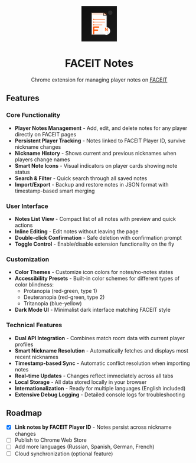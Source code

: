 <div align="center">
  <img src="icons/icon128.png" alt="FACEIT Notes" width="96" height="96">
  <h1>FACEIT Notes</h1>
  <p>Chrome extension for managing player notes on <a href="https://www.faceit.com">FACEIT</a></p>
</div>

## Features

### Core Functionality
- **Player Notes Management** - Add, edit, and delete notes for any player directly on FACEIT pages
- **Persistent Player Tracking** - Notes linked to FACEIT Player ID, survive nickname changes
- **Nickname History** - Shows current and previous nicknames when players change names
- **Smart Note Icons** - Visual indicators on player cards showing note status
- **Search & Filter** - Quick search through all saved notes
- **Import/Export** - Backup and restore notes in JSON format with timestamp-based smart merging

### User Interface
- **Notes List View** - Compact list of all notes with preview and quick actions
- **Inline Editing** - Edit notes without leaving the page
- **Double-click Confirmation** - Safe deletion with confirmation prompt
- **Toggle Control** - Enable/disable extension functionality on the fly

### Customization
- **Color Themes** - Customize icon colors for notes/no-notes states
- **Accessibility Presets** - Built-in color schemes for different types of color blindness:
  - Protanopia (red-green, type 1)
  - Deuteranopia (red-green, type 2)
  - Tritanopia (blue-yellow)
- **Dark Mode UI** - Minimalist dark interface matching FACEIT style

### Technical Features
- **Dual API Integration** - Combines match room data with current player profiles
- **Smart Nickname Resolution** - Automatically fetches and displays most recent nicknames
- **Timestamp-based Sync** - Automatic conflict resolution when importing notes
- **Real-time Updates** - Changes reflect immediately across all tabs
- **Local Storage** - All data stored locally in your browser
- **Internationalization** - Ready for multiple languages (English included)
- **Extensive Debug Logging** - Detailed console logs for troubleshooting

## Roadmap

- [x] **Link notes by FACEIT Player ID** - Notes persist across nickname changes
- [ ] Publish to Chrome Web Store
- [ ] Add more languages (Russian, Spanish, German, French)
- [ ] Cloud synchronization (optional feature)
